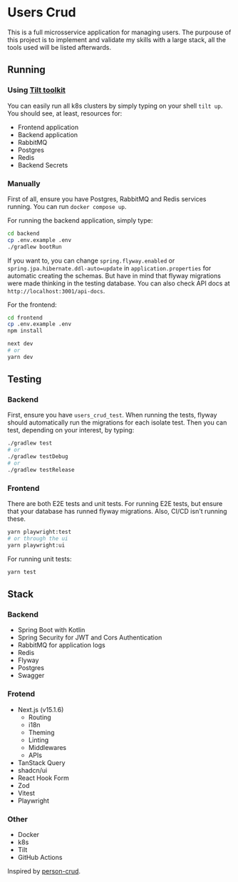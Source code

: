 # Users Crud

This is a full microsservice application for managing users.
The purpouse of this project is to implement and validate my skills with a large stack, all the tools used will be listed afterwards.

## Running

### Using [Tilt toolkit](https://tilt.dev)

You can easily run all k8s clusters by simply typing on your shell `tilt up`.
You should see, at least, resources for:
- Frontend application
- Backend application
- RabbitMQ
- Postgres
- Redis
- Backend Secrets

### Manually

First of all, ensure you have Postgres, RabbitMQ and Redis services running.
You can run `docker compose up`.

For running the backend application, simply type:
```bash
cd backend
cp .env.example .env
./gradlew bootRun
```
If you want to, you can change `spring.flyway.enabled` or `spring.jpa.hibernate.ddl-auto=update` in `application.properties` for automatic creating the schemas.
But have in mind that flyway migrations were made thinking in the testing database.
You can also check API docs at `http://localhost:3001/api-docs`.

For the frontend:
```bash
cd frontend
cp .env.example .env
npm install

next dev
# or
yarn dev
```

## Testing

### Backend

First, ensure you have `users_crud_test`. When running the tests, flyway should automatically run the migrations for each isolate test.
Then you can test, depending on your interest, by typing:

```bash
./gradlew test
# or
./gradlew testDebug
# or
./gradlew testRelease
```

### Frontend

There are both E2E tests and unit tests.
For running E2E tests, but ensure that your database has runned flyway migrations.
Also, CI/CD isn't running these.
```bash
yarn playwright:test
# or through the ui
yarn playwright:ui
```

For running unit tests:
```bash
yarn test
```

## Stack

### Backend
- Spring Boot with Kotlin
- Spring Security for JWT and Cors Authentication
- RabbitMQ for application logs
- Redis
- Flyway
- Postgres
- Swagger

### Frotend
- Next.js (v15.1.6)
  - Routing
  - i18n
  - Theming
  - Linting
  - Middlewares
  - APIs
- TanStack Query
- shadcn/ui
- React Hook Form
- Zod
- Vitest
- Playwright

### Other
- Docker
- k8s
- Tilt
- GitHub Actions

Inspired by [person-crud](https://github.com/KozielGPC/person-crud).
